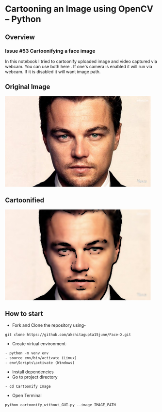 # Cartooning an Image using OpenCV – Python

## Overview

### Issue #53 Cartoonifying a face image

In this notebook I tried to cartoonify uploaded image and video captured via webcam. You can use both here . If one's camera is enabled it will 
run via webcam.
If it is disabled it will want image path.


## Original Image
<img src="dicaprio.jpg" height="300px" >

## Cartoonified
<img src="Cartoonified_image.jpg" height="300px" >


## How to start

- Fork and Clone the repository using-
```
git clone https://github.com/akshitagupta15june/Face-X.git
```
- Create virtual environment-
```
- python -m venv env
- source env/bin/activate (Linux)
- env\Scripts\activate (Windows)
```
- Install dependencies
- Go to project directory
```
- cd Cartoonify Image
```
- Open Terminal
```
python cartoonify_without_GUI.py --image IMAGE_PATH
```
